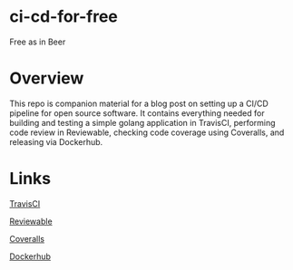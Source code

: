 # ci-cd-for-free
Free as in Beer

# Overview

This repo is companion material for a blog post on setting up a CI/CD pipeline for open source software. It contains everything needed for building and testing a simple golang application in TravisCI, performing code review in Reviewable, checking code coverage using Coveralls, and releasing via Dockerhub. 

# Links
[TravisCI](https://travis-ci.com)

[Reviewable](https://reviewable.io)

[Coveralls](https://coveralls.io)

[Dockerhub](https://hub.docker.com)
